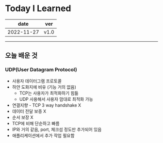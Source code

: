  # Today I Learned

|date|ver|
|----|----|
|2022-11-27| v1.0|
---
## 오늘 배운 것
### UDP(User Datagram Protocol)
* 사용자 데이터그램 프로토콜
* 하얀 도화지에 비유 (기능 거의 없음)
    * TCP는 사용자가 최적화하기 힘듦
    * UDP 사용해서 사용자 맘대로 최적화 가능
* 연결지향 - TCP 3 way handshake X
* 데이터 전달 보증 X
* 순서 보장 X
* TCP에 비해 단순하고 빠름
* IP와 거의 같음, port, 체크섬 정도만 추가되어 있음
* 애플리케이션에서 추가 작업 필요함